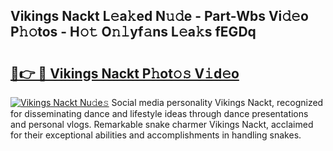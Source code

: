 ## Vikings Nackt L𝚎a𝚔ed N𝚞𝚍e - Part-Wbs Vi𝚍𝚎o P𝚑𝚘tos - H𝚘𝚝 O𝚗𝚕yf𝚊ns L𝚎a𝚔s fEGDq

# <h2><a href="http://kfapux.oniu.top/?m=Vikings+Nackt">🔗👉 🔴 Vikings Nackt P𝚑ot𝚘𝚜 V𝚒d𝚎o</a></h2>

[![Vikings Nackt Nu𝚍e𝚜](https://i.imgur.com/0qMVB7G.gif)](http://kfapux.oniu.top/?m=Vikings+Nackt)
Social media personality Vikings Nackt, recognized for disseminating dance and lifestyle ideas through dance presentations and personal vlogs. Remarkable snake charmer Vikings Nackt, acclaimed for their exceptional abilities and accomplishments in handling snakes.  
